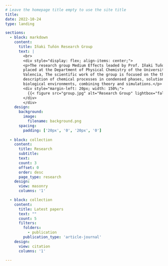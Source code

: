```yaml
---
# Leave the homepage title empty to use the site title
title:
date: 2022-10-24
type: landing

sections:
  - block: markdown
    content:
      title: Iñaki Tuñón Research Group
      text: |
        <br>
        <div style="display: flex; align-items: center;">
        <p>The research group Medium Effects leaded by Prof. Iñaki Tuñón is 
        placed at the Department of Physical Chemistry of the University of 
        Valencia, The scientific work of the group is focused on the theoretical
        description of chemical processes in condensed phases, solution and 
        biological environments, combining theory and simulations.</p>
        <div style="margin-left: 20px; width: 150%;">
          {{< figure src="group.jpg" alt="Research Group" lightbox="false" >}}
        </div>
        </div>
    design:
      background:
        image:
          filename: background.png
      spacing:
        padding: ['20px', '0', '20px', '0']
  
  - block: collection
    content:
      title: Research
      subtitle:
      text:
      count: 3
      offset: 0
      order: desc
      page_type: research
    design:
      view: masonry
      columns: '1'

  - block: collection
    content:
      title: Latest papers
      text: ""
      count: 5
      filters:
        folders:
          - publication
        publication_type: 'article-journal'
    design:
      view: citation
      columns: '1'

---
```

